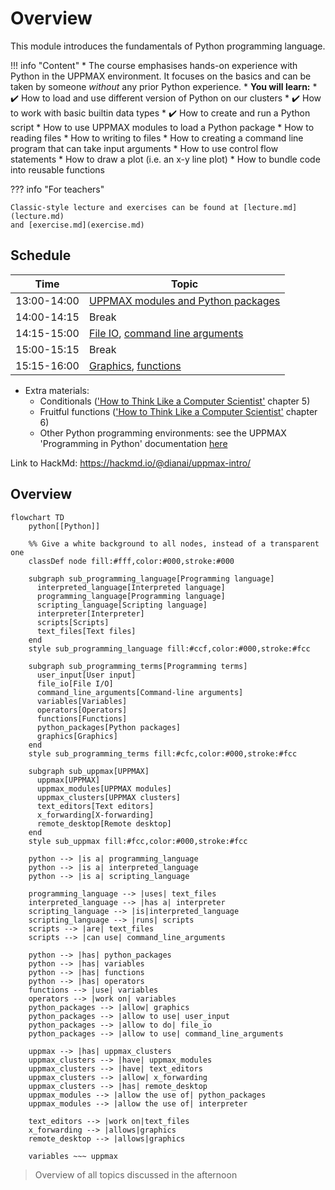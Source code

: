 # Overview

This module introduces the fundamentals of Python programming language. 

!!! info "Content"
    * The course emphasises hands-on experience with Python in the UPPMAX
      environment. It focuses on the basics and can be taken by someone *without*
      any prior Python experience.
    * **You will learn:**
        * :heavy_check_mark: How to load and use different version of Python on our clusters
        * :heavy_check_mark: How to work with basic builtin data types
        * :heavy_check_mark: How to create and run a Python script
        * How to use UPPMAX modules to load a Python package
        * How to reading files
        * How to writing to files
        * How to creating a command line program that can take input arguments
        * How to use control flow statements
        * How to draw a plot (i.e. an x-y line plot)
        * How to bundle code into reusable functions

??? info "For teachers"

    Classic-style lecture and exercises can be found at [lecture.md](lecture.md)
    and [exercise.md](exercise.md)
    
## Schedule

| Time          | Topic                         | 
|---------------|-------------------------------|
| 13:00-14:00   | [UPPMAX modules and Python packages](hello_little_turtles.md)
| 14:00-14:15   | Break                         |
| 14:15-15:00   | [File IO](files.md), [command line arguments](command_line_arguments.md) |
| 15:00-15:15   | Break                         |
| 15:15-16:00   | [Graphics](graphics.md), [functions](functions.md)            | 

- Extra materials: 
    - Conditionals (['How to Think Like a Computer Scientist'](https://openbookproject.net/thinkcs/python/english3e/index.html) chapter 5)
    - Fruitful functions (['How to Think Like a Computer Scientist'](https://openbookproject.net/thinkcs/python/english3e/index.html) chapter 6)
    - Other Python programming environments: see the UPPMAX 'Programming in Python' documentation
      [here](http://docs.uppmax.uu.se/software/python_programming/)

Link to HackMd: <https://hackmd.io/@dianai/uppmax-intro/>

## Overview

```mermaid
flowchart TD
    python[[Python]]

    %% Give a white background to all nodes, instead of a transparent one
    classDef node fill:#fff,color:#000,stroke:#000

    subgraph sub_programming_language[Programming language]
      interpreted_language[Interpreted language]
      programming_language[Programming language]
      scripting_language[Scripting language]
      interpreter[Interpreter]
      scripts[Scripts]
      text_files[Text files]
    end
    style sub_programming_language fill:#ccf,color:#000,stroke:#fcc

    subgraph sub_programming_terms[Programming terms]
      user_input[User input]
      file_io[File I/O]
      command_line_arguments[Command-line arguments]
      variables[Variables]
      operators[Operators]
      functions[Functions]
      python_packages[Python packages]
      graphics[Graphics]
    end 
    style sub_programming_terms fill:#cfc,color:#000,stroke:#fcc

    subgraph sub_uppmax[UPPMAX]
      uppmax[UPPMAX]
      uppmax_modules[UPPMAX modules]
      uppmax_clusters[UPPMAX clusters]
      text_editors[Text editors]
      x_forwarding[X-forwarding]
      remote_desktop[Remote desktop]
    end
    style sub_uppmax fill:#fcc,color:#000,stroke:#fcc

    python --> |is a| programming_language
    python --> |is a| interpreted_language
    python --> |is a| scripting_language

    programming_language --> |uses| text_files
    interpreted_language --> |has a| interpreter
    scripting_language --> |is|interpreted_language
    scripting_language --> |runs| scripts
    scripts --> |are| text_files
    scripts --> |can use| command_line_arguments

    python --> |has| python_packages
    python --> |has| variables
    python --> |has| functions
    python --> |has| operators
    functions --> |use| variables
    operators --> |work on| variables
    python_packages --> |allow| graphics
    python_packages --> |allow to use| user_input
    python_packages --> |allow to do| file_io
    python_packages --> |allow to use| command_line_arguments

    uppmax --> |has| uppmax_clusters
    uppmax_clusters --> |have| uppmax_modules
    uppmax_clusters --> |have| text_editors
    uppmax_clusters --> |allow| x_forwarding
    uppmax_clusters --> |has| remote_desktop
    uppmax_modules --> |allow the use of| python_packages
    uppmax_modules --> |allow the use of| interpreter

    text_editors --> |work on|text_files
    x_forwarding --> |allows|graphics
    remote_desktop --> |allows|graphics
    
    variables ~~~ uppmax
```

> Overview of all topics discussed in the afternoon

